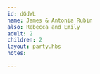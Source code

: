 ```yaml
---
id: dGdWL
name: James & Antonia Rubin
also: Rebecca and Emily
adult: 2
children: 2
layout: party.hbs
notes:

---
```

